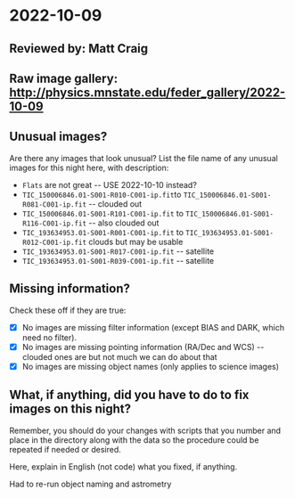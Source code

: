 # 2022-10-09

## Reviewed by:   Matt Craig 

## Raw image gallery: http://physics.mnstate.edu/feder_gallery/2022-10-09

## Unusual images?

Are there any images that look unusual? List the file name of any unusual images for this night here, with description:

+ `Flats` are not great -- USE 2022-10-10 instead?
+ `TIC_150006846.01-S001-R010-C001-ip.fit`to `TIC_150006846.01-S001-R081-C001-ip.fit` -- clouded out
+ `TIC_150006846.01-S001-R101-C001-ip.fit` to `TIC_150006846.01-S001-R116-C001-ip.fit` -- also clouded out
+ `TIC_193634953.01-S001-R001-C001-ip.fit` to `TIC_193634953.01-S001-R012-C001-ip.fit` clouds but may be usable
+ `TIC_193634953.01-S001-R017-C001-ip.fit` -- satellite
+ `TIC_193634953.01-S001-R039-C001-ip.fit` -- satellite

## Missing information?

Check these off if they are true:

- [x] No images are missing filter information (except BIAS and DARK, which need no filter).
- [x] No images are missing pointing information (RA/Dec and WCS) -- clouded ones are but not much we can do about that
- [x] No images are missing object names (only applies to science images)

## What, if anything, did you have to do to fix images on this night?

Remember, you should do your changes with scripts that you number and place in the
directory along with the data so the procedure could be repeated if needed or
desired.

Here, explain in English (not code) what you fixed, if anything.

Had to re-run object naming and astrometry 
